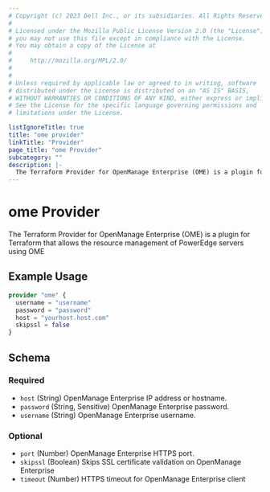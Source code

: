 ```yaml
---
# Copyright (c) 2023 Dell Inc., or its subsidiaries. All Rights Reserved.
# 
# Licensed under the Mozilla Public License Version 2.0 (the "License");
# you may not use this file except in compliance with the License.
# You may obtain a copy of the License at
# 
#     http://mozilla.org/MPL/2.0/
# 
# 
# Unless required by applicable law or agreed to in writing, software
# distributed under the License is distributed on an "AS IS" BASIS,
# WITHOUT WARRANTIES OR CONDITIONS OF ANY KIND, either express or implied.
# See the License for the specific language governing permissions and
# limitations under the License.

listIgnoreTitle: true
title: "ome provider"
linkTitle: "Provider"
page_title: "ome Provider"
subcategory: ""
description: |-
  The Terraform Provider for OpenManage Enterprise (OME) is a plugin for Terraform that allows the resource management of PowerEdge servers using OME
---
```


# ome Provider

The Terraform Provider for OpenManage Enterprise (OME) is a plugin for Terraform that allows the resource management of PowerEdge servers using OME

## Example Usage

```terraform
provider "ome" {
  username = "username"
  password = "password"
  host = "yourhost.host.com"
  skipssl = false
}
```

<!-- schema generated by tfplugindocs -->
## Schema

### Required

- `host` (String) OpenManage Enterprise IP address or hostname.
- `password` (String, Sensitive) OpenManage Enterprise password.
- `username` (String) OpenManage Enterprise username.

### Optional

- `port` (Number) OpenManage Enterprise HTTPS port.
- `skipssl` (Boolean) Skips SSL certificate validation on OpenManage Enterprise
- `timeout` (Number) HTTPS timeout for OpenManage Enterprise client